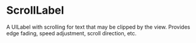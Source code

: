 # ScrollLabel
A UILabel with scrolling for text that may be clipped by the view. Provides edge fading, speed adjustment, scroll direction, etc.
